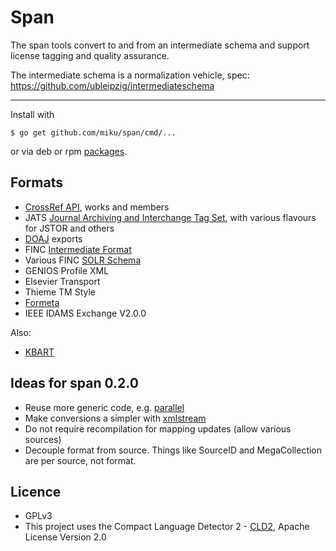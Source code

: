 Span
====

The span tools convert to and from an intermediate schema and support license
tagging and quality assurance.

The intermediate schema is a normalization vehicle, spec: https://github.com/ubleipzig/intermediateschema

----

Install with

    $ go get github.com/miku/span/cmd/...

or via deb or rpm [packages](https://github.com/miku/span/releases).

Formats
-------

* [CrossRef API](http://api.crossref.org/), works and members
* JATS [Journal Archiving and Interchange Tag Set](http://jats.nlm.nih.gov/archiving/versions.html), with various flavours for JSTOR and others
* [DOAJ](http://doaj.org/) exports
* FINC [Intermediate Format](https://github.com/ubleipzig/intermediateschema)
* Various FINC [SOLR Schema](https://github.com/finc/index/blob/master/schema.xml)
* GENIOS Profile XML
* Elsevier Transport
* Thieme TM Style
* [Formeta](https://github.com/culturegraph)
* IEEE IDAMS Exchange V2.0.0

Also:

* [KBART](http://www.uksg.org/KBART)

Ideas for span 0.2.0
--------------------

* Reuse more generic code, e.g. [parallel](http://github.com/miku/parallel)
* Make conversions a simpler with [xmlstream](https://github.com/miku/xmlstream)
* Do not require recompilation for mapping updates (allow various sources)
* Decouple format from source. Things like SourceID and MegaCollection are per source, not format.

Licence
-------

* GPLv3
* This project uses the Compact Language Detector 2 - [CLD2](https://github.com/CLD2Owners/cld2), Apache License Version 2.0
